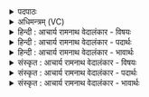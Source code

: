 <details><summary>पदपाठः</summary>

आ। नः꣣। ते। गन्तु। मत्सरः꣢। वृ꣡षा꣢꣯। म꣡दः꣢꣯। व꣡रे꣢꣯ण्यः। स꣣हा꣡वा꣢न्। इ꣣न्द्र। सानसिः꣢। पृ꣣तनाषा꣢ट्। अ꣡र्म꣢꣯त्यः। अ। म꣣र्त्यः। १४३३।
</details>

<details><summary>अधिमन्त्रम् (VC)</summary>

- इन्द्रः
- अगस्त्यो मैत्रावरुणः
- अनुष्टुप्
- गान्धारः
</details>

<details><summary>हिन्दी : आचार्य रामनाथ वेदालंकार - विषयः</summary>

अगले मन्त्र में फिर ब्रह्मानन्द के विषय का ही वर्णन है।
</details>

<details><summary>हिन्दी : आचार्य रामनाथ वेदालंकार - पदार्थः</summary>

पदार्थान्वयभाषाः -  हे(इन्द्र)परमैश्वर्यशाली जगदीश्वर(ते)आपका(वृषा)मनोरथ पूर्ण करनेवाला, (मदः)उत्साहित करनेवाला, (वरेण्यः)वरणीय, (सहावान्)बलवान्(सानसिः)संभजनीय, (पृतनाषाट्)शत्रु-सेनाओं को पराजित करनेवाला, (अमर्त्यः)अक्षय(मत्सरः)आनन्द-रूप सोम(नः)हमें(आ गन्तु)प्राप्त होवे ॥२॥
</details>

<details><summary>हिन्दी : आचार्य रामनाथ वेदालंकार - भावार्थः</summary>

भावार्थभाषाः -  रसमय परमेश्वर से परमानन्द-रस पाकर मनुष्यों को शूरतापूर्वक आन्तरिक तथा बाह्य सब शत्रुओं का उन्मूलन करके निष्कण्टक स्वराज्य स्थापित करना चाहिए ॥२॥
</details>

<details><summary>संस्कृत : आचार्य रामनाथ वेदालंकार - विषयः</summary>

अथ पुनर्ब्रह्मानन्दविषयमेव वर्णयति।
</details>

<details><summary>संस्कृत : आचार्य रामनाथ वेदालंकार - पदार्थः</summary>

पदार्थान्वयभाषाः -  हे(इन्द्र)परमैश्वर्यशालिन् जगदीश्वर! (ते)तव(वृषा)कामवर्षकः(मदः)उत्साहयिता, (वरेण्यः)वरणीयः, (सहावान्)बलवान्, (सानसिः)संभजनीयः, (पृतनाषाट्)शत्रुसेनानां पराजेता, (अमर्त्यः)अमरः,अक्षयः(मत्सरः)आनन्दरसरूपः सोमः(नः)अस्मान्(आ गन्तु)आगच्छतु।[अत्र ‘बहुलं छन्दसि’। अ० २।४।७३ इति शपो लुकि ‘इषुगमियमां छः’। अ० ७।३।७७ इति न प्रवर्तते]॥२॥२
</details>

<details><summary>संस्कृत : आचार्य रामनाथ वेदालंकार - भावार्थः</summary>

भावार्थभाषाः -  परमेश्वरात् परमानन्दरसं प्राप्य मनुष्यैः शौर्येणाभ्यन्तरान् बाह्यांश्च सर्वान् रिपूनुन्मूल्य निष्कण्टकं स्वराज्यं स्थापनीयम् ॥२॥
</details>